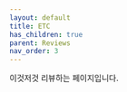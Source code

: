 ```yaml
---
layout: default
title: ETC
has_children: true
parent: Reviews
nav_order: 3
---
```




이것저것 리뷰하는 페이지입니다.

